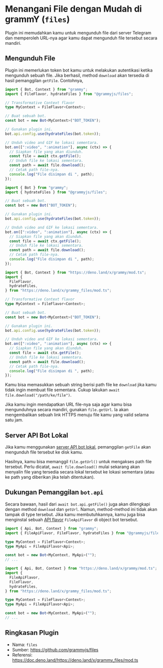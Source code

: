 # Menangani File dengan Mudah di grammY (`files`)

<Tag type="official-id"/>

Plugin ini memudahkan kamu untuk mengunduh file dari server Telegram dan memperoleh URL-nya agar kamu dapat mengunduh file tersebut secara mandiri.

## Mengunduh File

Plugin ini memerlukan token bot kamu untuk melakukan autentikasi ketika mengunduh sebuah file.
Jika berhasil, method `download` akan tersedia di hasil pemanggilan `getFile`.
Contohnya,

<CodeGroup>
  <CodeGroupItem title="TypeScript" active>

```ts
import { Bot, Context } from "grammy";
import { FileFlavor, hydrateFiles } from "@grammyjs/files";

// Transformative Context flavor
type MyContext = FileFlavor<Context>;

// Buat sebuah bot.
const bot = new Bot<MyContext>("BOT_TOKEN");

// Gunakan plugin ini.
bot.api.config.use(hydrateFiles(bot.token));

// Unduh video and GIF ke lokasi sementara.
bot.on([":video", ":animation"], async (ctx) => {
  // Siapkan file yang akan diunduh.
  const file = await ctx.getFile();
  // Unduh file ke lokasi sementara.
  const path = await file.download();
  // Cetak path file-nya.
  console.log("File disimpan di ", path);
});
```

</CodeGroupItem>
 <CodeGroupItem title="JavaScript">

```js
import { Bot } from "grammy";
import { hydrateFiles } from "@grammyjs/files";

// Buat sebuah bot.
const bot = new Bot("BOT_TOKEN");

// Gunakan plugin ini.
bot.api.config.use(hydrateFiles(bot.token));

// Unduh video and GIF ke lokasi sementara.
bot.on([":video", ":animation"], async (ctx) => {
  // Siapkan file yang akan diunduh.
  const file = await ctx.getFile();
  // Unduh file ke lokasi sementara.
  const path = await file.download();
  // Cetak path file-nya.
  console.log("File disimpan di ", path);
});
```

</CodeGroupItem>
 <CodeGroupItem title="Deno">

```ts
import { Bot, Context } from "https://deno.land/x/grammy/mod.ts";
import {
  FileFlavor,
  hydrateFiles,
} from "https://deno.land/x/grammy_files/mod.ts";

// Transformative Context flavor
type MyContext = FileFlavor<Context>;

// Buat sebuah bot.
const bot = new Bot<MyContext>("BOT_TOKEN");

// Gunakan plugin ini.
bot.api.config.use(hydrateFiles(bot.token));

// Unduh video and GIF ke lokasi sementara.
bot.on([":video", ":animation"], async (ctx) => {
  // Siapkan file yang akan diunduh.
  const file = await ctx.getFile();
  // Unduh file ke lokasi sementara.
  const path = await file.download();
  // Cetak path file-nya.
  console.log("File disimpan di ", path);
});
```

</CodeGroupItem>
</CodeGroup>

Kamu bisa memasukkan sebuah string berisi path file ke `download` jika kamu tidak ingin membuat file sementara.
Cukup lakukan `await file.download("/path/ke/file")`.

Jika kamu ingin mendapatkan URL file-nya saja agar kamu bisa mengunduhnya secara mandiri, gunakan `file.getUrl`.
Ia akan mengembalikan sebuah link HTTPS menuju file kamu yang valid selama satu jam.

## Server API Bot Lokal

Jika kamu menggunakan [server API bot lokal](https://core.telegram.org/bots/api#using-a-local-bot-api-server), pemanggilan `getFile` akan mengunduh file tersebut ke disk kamu.

Hasilnya, kamu bisa memanggil `file.getUrl()` untuk mengakses path file tersebut.
Perlu dicatat, `await file.download()` mulai sekarang akan menyalin file yang tersedia secara lokal tersebut ke lokasi sementara (atau ke path yang diberikan jika telah ditentukan).

## Dukungan Pemanggilan `bot.api`

Secara bawaan, hasil dari `await bot.api.getFile()` juga akan dilengkapi dengan method `download` dan `getUrl`.
Namun, method-method ini tidak akan tampak di type tersebut.
Jika kamu membutuhkannya, kamu juga bisa menginstal sebuah [API flavor](../advanced/transformers.md#menggunakan-api-flavor) `FileApiFlavor` di object bot tersebut.

<CodeGroup>
  <CodeGroupItem title="Node.js" active>

```ts
import { Api, Bot, Context } from "grammy";
import { FileApiFlavor, FileFlavor, hydrateFiles } from "@grammyjs/files";

type MyContext = FileFlavor<Context>;
type MyApi = FileApiFlavor<Api>;

const bot = new Bot<MyContext, MyApi>("");
// ...
```

</CodeGroupItem>
  <CodeGroupItem title="Deno">

```ts
import { Api, Bot, Context } from "https://deno.land/x/grammy/mod.ts";
import {
  FileApiFlavor,
  FileFlavor,
  hydrateFiles,
} from "https://deno.land/x/grammy_files/mod.ts";

type MyContext = FileFlavor<Context>;
type MyApi = FileApiFlavor<Api>;

const bot = new Bot<MyContext, MyApi>("");
// ...
```

</CodeGroupItem>
</CodeGroup>

## Ringkasan Plugin

- Nama: `files`
- Sumber: <https://github.com/grammyjs/files>
- Referensi: <https://doc.deno.land/https://deno.land/x/grammy_files/mod.ts>
